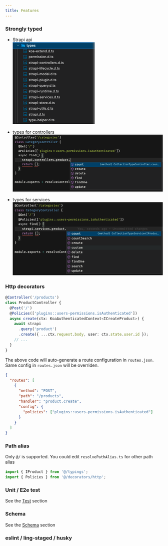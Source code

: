 ```yaml
---
title: Features
---
```


### Strongly typed

- Strapi api  
  <img src="./screenshot/type-files.png" />

- types for controllers
  <img src="./screenshot/controllers-type.png" />

- types for services
  <img src="./screenshot/services-type.png" />

### Http decorators

```ts {1,3,4}
@Controller('/products')
class ProductController {
  @Post('/')
  @Policies(['plugins::users-permissions.isAuthenticated'])
  async create(ctx: KoaAuthenticatedContext<ICreateProduct>) {
    await strapi
      .query('product')
      .create({ ...ctx.request.body, user: ctx.state.user.id });
    // ...
  }
}
```

The above code will auto-generate a route configuration in `routes.json`. Same config in `routes.json` will be overriden.

```json
{
  "routes": [
    {
      "method": "POST",
      "path": "/products",
      "handler": "product.create",
      "config": {
        "policies": ["plugins::users-permissions.isAuthenticated"]
      }
    }
  ]
}
```

### Path alias

Only `@/` is supported. You could edit `resolvePathAlias.ts` for other path alias

```ts
import { IProduct } from '@/typings';
import { Policies } from '@/decorators/http';
```

### Unit / E2e test

See the [Test](./test.md) section

### Schema

See the [Schema](./schema.md) section

### eslint / ling-staged / husky
